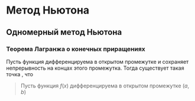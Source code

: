 # Метод Ньютона

## Одномерный метод Ньютона

### Теорема Лагранжа о конечных приращениях


Пусть функция    дифференцируема в открытом промежутке    и сохраняет непрерывность на концах этого промежутка. Тогда существует такая точка  , что
 	

> Пусть функция $f(x)$ дифференцируема в открытом промежутке $(a, b)$
>
> 
> 
> 

